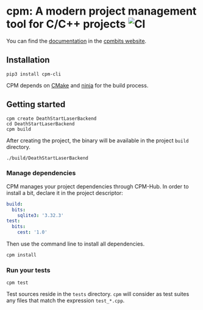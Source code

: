# cpm: A modern project management tool for C/C++ projects  ![CI](https://github.com/jorsanpe/cpm/workflows/CI/badge.svg)

You can find the [documentation](https://cpmbits.com/documentation/getting-started.html) in the [cpmbits website](https://cpmbits.com).

## Installation
`pip3 install cpm-cli`

CPM depends on [CMake](https://cmake.org/) and [ninja](https://ninja-build.org/) for the build process.

## Getting started
```
cpm create DeathStartLaserBackend
cd DeathStartLaserBackend
cpm build
```

After creating the project, the binary will be available in the project `build` directory. 
```
./build/DeathStartLaserBackend
```

### Manage dependencies
CPM manages your project dependencies through CPM-Hub. In order to install a bit, declare it in the project descriptor:

```yaml
build:
  bits:
    sqlite3: '3.32.3'
test:
  bits:
    cest: '1.0'
```

Then use the command line to install all dependencies.

```
cpm install
```

### Run your tests
```
cpm test
```

Test sources reside in the `tests` directory. `cpm` will consider as test suites any files that match the expression
`test_*.cpp`.
